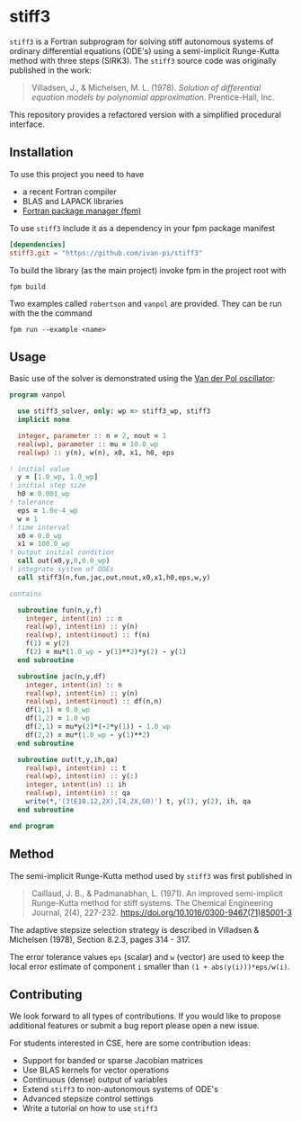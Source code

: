 # stiff3

`stiff3` is a Fortran subprogram for solving stiff autonomous systems of ordinary differential equations (ODE's) using a semi-implicit Runge-Kutta method with three steps (SIRK3). The `stiff3` source code was originally published in the work:

> Villadsen, J., & Michelsen, M. L. (1978). *Solution of differential equation models by polynomial approximation*. Prentice-Hall, Inc.

This repository provides a refactored version with a simplified procedural interface.

## Installation

To use this project you need to have

* a recent Fortran compiler
* BLAS and LAPACK libraries
* [Fortran package manager (fpm)](https://github.com/fortran-lang/fpm)

To use `stiff3` include it as a dependency in your fpm package manifest

```toml
[dependencies]
stiff3.git = "https://github.com/ivan-pi/stiff3"
```

To build the library (as the main project) invoke fpm in the project root with

```
fpm build
```
Two examples called `robertson` and `vanpol` are provided. They can be run with the the command

```
fpm run --example <name>
```

## Usage

Basic use of the solver is demonstrated using the [Van der Pol oscillator](https://en.wikipedia.org/wiki/Van_der_Pol_oscillator):

```fortran
program vanpol

  use stiff3_solver, only: wp => stiff3_wp, stiff3
  implicit none

  integer, parameter :: n = 2, nout = 1
  real(wp), parameter :: mu = 10.0_wp
  real(wp) :: y(n), w(n), x0, x1, h0, eps

! initial value
  y = [1.0_wp, 1.0_wp]
! initial step size
  h0 = 0.001_wp
! tolerance
  eps = 1.0e-4_wp
  w = 1
! time interval
  x0 = 0.0_wp
  x1 = 100.0_wp
! output initial condition
  call out(x0,y,0,0.0_wp)
! integrate system of ODEs
  call stiff3(n,fun,jac,out,nout,x0,x1,h0,eps,w,y)

contains

  subroutine fun(n,y,f)
    integer, intent(in) :: n
    real(wp), intent(in) :: y(n)
    real(wp), intent(inout) :: f(n)
    f(1) = y(2)
    f(2) = mu*(1.0_wp - y(1)**2)*y(2) - y(1)
  end subroutine

  subroutine jac(n,y,df)
    integer, intent(in) :: n
    real(wp), intent(in) :: y(n)
    real(wp), intent(inout) :: df(n,n)
    df(1,1) = 0.0_wp
    df(1,2) = 1.0_wp
    df(2,1) = mu*y(2)*(-2*y(1)) - 1.0_wp
    df(2,2) = mu*(1.0_wp - y(1)**2)
  end subroutine

  subroutine out(t,y,ih,qa)
    real(wp), intent(in) :: t
    real(wp), intent(in) :: y(:)
    integer, intent(in) :: ih
    real(wp), intent(in) :: qa
    write(*,'(3(E18.12,2X),I4,2X,G0)') t, y(1), y(2), ih, qa
  end subroutine

end program
```

## Method

The semi-implicit Runge-Kutta method used by `stiff3` was first published in

> Caillaud, J. B., & Padmanabhan, L. (1971). An improved semi-implicit Runge-Kutta method for stiff systems. The Chemical Engineering Journal, 2(4), 227-232. https://doi.org/10.1016/0300-9467(71)85001-3

The adaptive stepsize selection strategy is described in Villadsen & Michelsen (1978), Section 8.2.3, pages 314 - 317.

The error tolerance values `eps` (scalar) and `w` (vector) are used to keep the local error estimate of component `i` smaller than `(1 + abs(y(i)))*eps/w(i)`.


## Contributing

We look forward to all types of contributions. If you would like to propose additional features or submit a bug report please open a new issue.

For students interested in CSE, here are some contribution ideas:
- Support for banded or sparse Jacobian matrices
- Use BLAS kernels for vector operations
- Continuous (dense) output of variables
- Extend `stiff3` to non-autonomous systems of ODE's
- Advanced stepsize control settings
- Write a tutorial on how to use `stiff3`